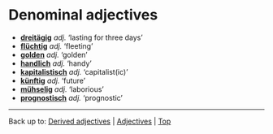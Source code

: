 # Denominal adjectives

- **[dreitägig](d/dr/dreitaegig.md)** *adj.* ‘lasting for three days’
- **[flüchtig](f/fl/fluechtig.md)** *adj.* ‘fleeting’
- **[golden](g/go/golden.md)** *adj.* ‘golden’
- **[handlich](h/ha/handlich.md)** *adj.* ‘handy’
- **[kapitalistisch](k/ka/kapitalistisch.md)** *adj.* ‘capitalist(ic)’
- **[künftig](k/kue/kuenftig.md)** *adj.* ‘future’
- **[mühselig](m/mue/muehselig.md)** *adj.* ‘laborious’
- **[prognostisch](p/pr/prognostisch.md)** *adj.* ‘prognostic’

----

Back up to: [Derived adjectives](derivedAdjectives.md) | [Adjectives](index.md) | [Top](../index.md)
